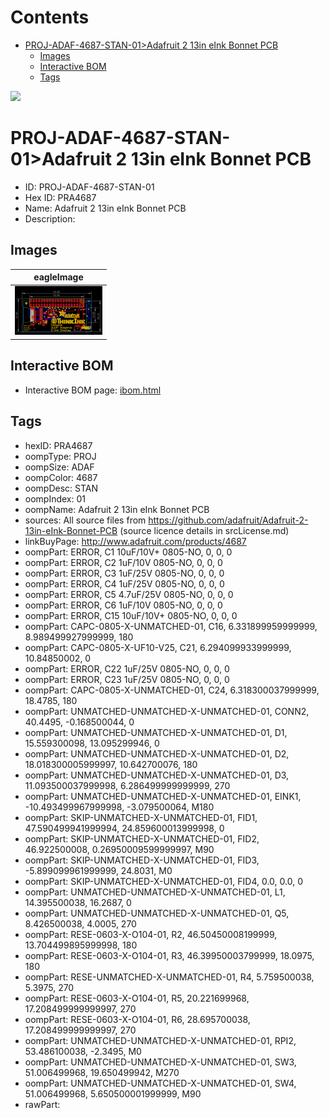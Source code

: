 



Contents
========

* [PROJ-ADAF-4687-STAN-01>Adafruit 2 13in eInk Bonnet PCB](#proj-adaf-4687-stan-01adafruit-2-13in-eink-bonnet-pcb)
	* [Images](#images)
	* [Interactive BOM](#interactive-bom)
	* [Tags](#tags)
  
![][im]
# PROJ-ADAF-4687-STAN-01>Adafruit 2 13in eInk Bonnet PCB

- ID: PROJ-ADAF-4687-STAN-01
- Hex ID: PRA4687
- Name: Adafruit 2 13in eInk Bonnet PCB
- Description: 

## Images
  
  

|eagleImage|
| :---: |
|[![eagleImage](eagleImage_140.png)](eagleImage_600.png)|

## Interactive BOM

- Interactive BOM page: [ibom.html](kicad/bom/ibom.html)

## Tags

- hexID: PRA4687
- oompType: PROJ
- oompSize: ADAF
- oompColor: 4687
- oompDesc: STAN
- oompIndex: 01
- oompName: Adafruit 2 13in eInk Bonnet PCB
- sources: All source files from https://github.com/adafruit/Adafruit-2-13in-eInk-Bonnet-PCB (source licence details in srcLicense.md)
- linkBuyPage: http://www.adafruit.com/products/4687
- oompPart: ERROR, C1 10uF/10V+ 0805-NO, 0, 0, 0
- oompPart: ERROR, C2 1uF/10V 0805-NO, 0, 0, 0
- oompPart: ERROR, C3 1uF/25V 0805-NO, 0, 0, 0
- oompPart: ERROR, C4 1uF/25V 0805-NO, 0, 0, 0
- oompPart: ERROR, C5 4.7uF/25V 0805-NO, 0, 0, 0
- oompPart: ERROR, C6 1uF/10V 0805-NO, 0, 0, 0
- oompPart: ERROR, C15 10uF/10V+ 0805-NO, 0, 0, 0
- oompPart: CAPC-0805-X-UNMATCHED-01, C16, 6.331899959999999, 8.989499927999999, 180
- oompPart: CAPC-0805-X-UF10-V25, C21, 6.294099933999999, 10.84850002, 0
- oompPart: ERROR, C22 1uF/25V 0805-NO, 0, 0, 0
- oompPart: ERROR, C23 1uF/25V 0805-NO, 0, 0, 0
- oompPart: CAPC-0805-X-UNMATCHED-01, C24, 6.318300037999999, 18.4785, 180
- oompPart: UNMATCHED-UNMATCHED-X-UNMATCHED-01, CONN2, 40.4495, -0.168500044, 0
- oompPart: UNMATCHED-UNMATCHED-X-UNMATCHED-01, D1, 15.559300098, 13.095299946, 0
- oompPart: UNMATCHED-UNMATCHED-X-UNMATCHED-01, D2, 18.018300005999997, 10.642700076, 180
- oompPart: UNMATCHED-UNMATCHED-X-UNMATCHED-01, D3, 11.093500037999998, 6.286499999999999, 270
- oompPart: UNMATCHED-UNMATCHED-X-UNMATCHED-01, EINK1, -10.493499967999998, -3.079500064, M180
- oompPart: SKIP-UNMATCHED-X-UNMATCHED-01, FID1, 47.590499941999994, 24.859600013999998, 0
- oompPart: SKIP-UNMATCHED-X-UNMATCHED-01, FID2, 46.922500008, 0.26950009599999997, M90
- oompPart: SKIP-UNMATCHED-X-UNMATCHED-01, FID3, -5.899099961999999, 24.8031, M0
- oompPart: SKIP-UNMATCHED-X-UNMATCHED-01, FID4, 0.0, 0.0, 0
- oompPart: UNMATCHED-UNMATCHED-X-UNMATCHED-01, L1, 14.395500038, 16.2687, 0
- oompPart: UNMATCHED-UNMATCHED-X-UNMATCHED-01, Q5, 8.426500038, 4.0005, 270
- oompPart: RESE-0603-X-O104-01, R2, 46.50450008199999, 13.704499895999998, 180
- oompPart: RESE-0603-X-O104-01, R3, 46.39950003799999, 18.0975, 180
- oompPart: RESE-UNMATCHED-X-UNMATCHED-01, R4, 5.759500038, 5.3975, 270
- oompPart: RESE-0603-X-O104-01, R5, 20.221699968, 17.208499999999997, 270
- oompPart: RESE-0603-X-O104-01, R6, 28.695700038, 17.208499999999997, 270
- oompPart: UNMATCHED-UNMATCHED-X-UNMATCHED-01, RPI2, 53.486100038, -2.3495, M0
- oompPart: UNMATCHED-UNMATCHED-X-UNMATCHED-01, SW3, 51.006499968, 19.650499942, M270
- oompPart: UNMATCHED-UNMATCHED-X-UNMATCHED-01, SW4, 51.006499968, 5.650500001999999, M90
- rawPart: 



[im]: eagleImage_450.png
